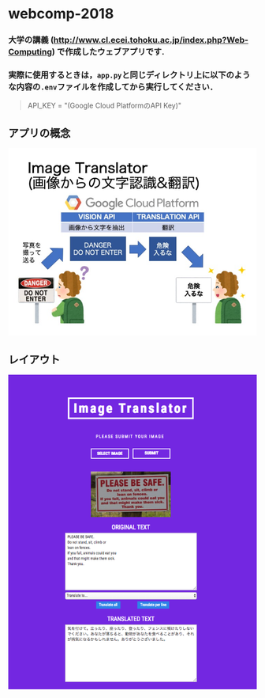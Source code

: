 # webcomp-2018
### 大学の講義 (http://www.cl.ecei.tohoku.ac.jp/index.php?Web-Computing) で作成したウェブアプリです.
### 実際に使用するときは，`app.py`と同じディレクトリ上に以下のような内容の`.env`ファイルを作成してから実行してください．

> API_KEY = "(Google Cloud PlatformのAPI Key)"

## アプリの概念
![コンセプト](https://github.com/kkitayama/webcomp-2018/blob/master/images/concept.jpg)
## レイアウト
![レイアウト](https://github.com/kkitayama/webcomp-2018/blob/master/images/%E3%82%B9%E3%82%AF%E3%83%AA%E3%83%BC%E3%83%B3%E3%82%B7%E3%83%A7%E3%83%83%E3%83%88%202018-07-24%2021.25.43.png)
